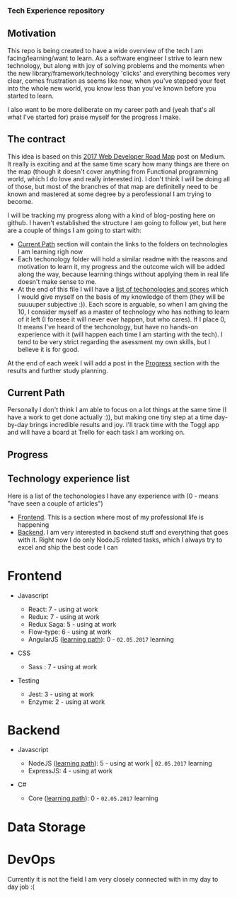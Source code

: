 ### Tech Experience repository

## Motivation
This repo is being created to have a wide overview of the tech I am facing/learning/want to learn. As a software engineer I strive to learn new technology, but along with joy of solving problems and the moments when the new library/framework/technology 'clicks' and everything becomes very clear, comes frustration as seems like now, when you've stepped your feet into the whole new world, you know less than you've known before you started to learn.

I also want to be more deliberate on my career path and (yeah that's all what I've started for) praise myself for the progress I make.

## The contract
This idea is based on this [2017 Web Developer Road Map](https://medium.freecodecamp.com/a-roadmap-to-becoming-a-web-developer-in-2017-b6ac3dddd0cf) post on Medium. It really is exciting and at the same time scary how many things are there on the map (though it doesn't cover anything from Functional programming world, which I do love and really interested in). I don't think I will be doing all of those, but most of the branches of that map are definitelly need to be known and mastered at some degree by a perofessional I am trying to become. 

I will be tracking my progress along with a kind of blog-posting here on github. I haven't established the structure I am going to follow yet, but here are a couple of things I am going to start with:
* [Current Path](#current-path) section will contain the links to the folders on technologies I am learning righ now
* Each techonology folder will hold a similar readme with the reasons and motivation to learn it, my progress and the outcome wich will be added along the way, because learning things without applying them in real life doesn't make sense to me.
* At the end of this file I will have a [list of techonologies and scores](#tech-list) which I would give myself on the basis of my knowledge of them (they will be suuuuper subjective :)). Each score is arguable, so when I am giving the 10, I consider myself as a master of technology who has nothing to learn of it left (I foresee it will never ever happen, but who cares). If I place 0, It means I've heard of the techonology, but have no hands-on experience with it (will happen each time I am starting with the tech). I tend to be very strict regarding the asessment my own skills, but I believe it is for good.

At the end of each week I will add a post in the [Progress](#progress) section with the results and further study planning.

## <a name="current-path"></a>Current Path
Personally I don't think I am able to focus on a lot things at the same time (I have a work to get done actually :)), but making one tiny step at a time day-by-day brings incredible results and joy. I'll track time with the Toggl app and will have a board at Trello for each task I am working on.

## <a name="progress"></a>Progress

## <a name="tech-list"></a>Technology experience list
Here is a list of the techonologies I have any experience with (0 - means "have seen a couple of articles")
* [Frontend](#skills-frontend). This is a section where most of my professional life is happening
* [Backend](#skills-backend). I am very interested in backend stuff and everything that goes with it. Right now I do only NodeJS related tasks, which I always try to excel and ship the best code I can

# <a name="skills-frontend"></a>Frontend
* Javascript
  + React: 7 - using at work
  + Redux: 7 - using at work
  + Redux Saga: 5 - using at work
  + Flow-type: 6 - using at work
  
  - AngularJS ([learning path]()): 0 - `02.05.2017` learning
  
* CSS
  + Sass : 7 - using at work

* Testing
  + Jest: 3 - using at work
  + Enzyme: 2 - using at work

# <a name="skills-backend"></a>Backend
* Javascript
  + NodeJS ([learning path]()): 5 - using at work | `02.05.2017` learning
  + ExpressJS: 4 - using at work

* C#
  - Core ([learning path]()): 0 - `02.05.2017` learning 

# <a name="sills-data-storage"></a>Data Storage

# <a name="skills-dev-ops"></a>DevOps
Currently it is not the field I am very closely connected with in my day to day job :(

